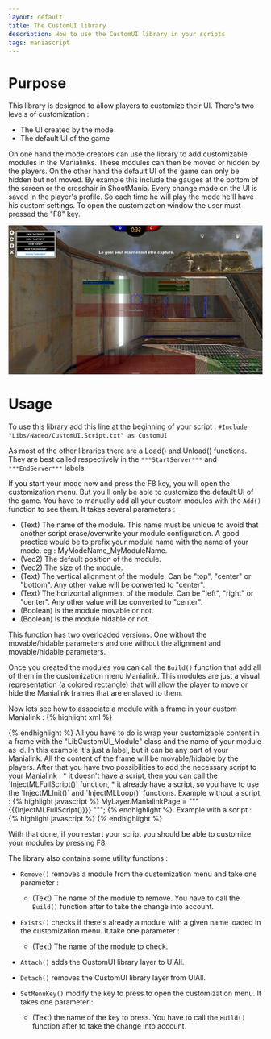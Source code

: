 ```yaml
---
layout: default
title: The CustomUI library
description: How to use the CustomUI library in your scripts
tags: maniascript
---
```


# Purpose
This library is designed to allow players to customize their UI. There's two levels of customization :

* The UI created by the mode
* The default UI of the game

On one hand the mode creators can use the library to add customizable modules in the Manialinks. These modules can then be moved or hidden by the players.
On the other hand the default UI of the game can only be hidden but not moved. By example this include the gauges at the bottom of the screen or the crosshair in ShootMania.
Every change made on the UI is saved in the player's profile. So each time he will play the mode he'll have his custom settings.
To open the customization window the user must pressed the "F8" key.

![Example of the library on Elite](./img/lib-customui-example.jpg)

# Usage
To use this library add this line at the beginning of your script :
`#Include "Libs/Nadeo/CustomUI.Script.txt" as CustomUI`

As most of the other libraries there are a Load() and Unload() functions. They are best called respectively in the `***StartServer***` and `***EndServer***` labels.

If you start your mode now and press the F8 key, you will open the customization menu. But you'll only be able to customize the default UI of the game. You have to manually add all your custom modules with the `Add()` function to see them. It takes several parameters :

* (Text) The name of the module. This name must be unique to avoid that another script erase/overwrite your module configuration. A good practice would be to prefix your module name with the name of your mode. eg : MyModeName_MyModuleName.
* (Vec2) The default position of the module.
* (Vec2) The size of the module.
* (Text) The vertical alignment of the module. Can be "top", "center" or "bottom". Any other value will be converted to "center".
* (Text) The horizontal alignment of the module. Can be "left", "right" or "center". Any other value will be converted to "center".
* (Boolean) Is the module movable or not.
* (Boolean) Is the module hidable or not.

This function has two overloaded versions. One without the movable/hidable parameters and one without the alignment and movable/hidable parameters.

Once you created the modules you can call the `Build()` function that add all of them in the customization menu Manialink. This modules are just a visual representation (a colored rectangle) that will allow the player to move or hide the Manialink frames that are enslaved to them.

Now lets see how to associate a module with a frame in your custom Manialink :
{% highlight xml %}
<frame class="LibCustomUI_Module" id="MyModeName_Example">
  <label text="Im customizable!" scale="3" />
</frame>
{% endhighlight %}
All you have to do is wrap your customizable content in a frame with the "LibCustomUI_Module" class and the name of your module as id. In this example it's just a label, but it can be any part of your Manialink. All the content of the frame will be movable/hidable by the players. After that you have two possibilities to add the necessary script to your Manialink :
  * it doesn't have a script, then you can call the `InjectMLFullScript()` function,
  * it already have a script, so you have to use the `InjectMLInit()` and `InjectMLLoop()` functions.
Example without a script :
{% highlight javascript %}
MyLayer.ManialinkPage = """
<frame class="LibCustomUI_Module" id="MyModeName_Example">
  <label text="Im customizable!" scale="3" />
</frame>
{{{InjectMLFullScript()}}}
""";
{% endhighlight %}.
Example with a script :
{% highlight javascript %}
<frame class="LibCustomUI_Module" id="MyModeName_Example">
  <label text="Im customizable!" scale="3" />
</frame>
<script><!--
main() {
  {{{InjectMLInit()}}}

  while (True) {
    yield;
    if (!PageIsVisible || InputPlayer == Null) continue;

    {{{InjectMLLoop()}}}
  }
}
--></script>
{% endhighlight %}

With that done, if you restart your script you should be able to customize your modules by pressing F8.

The library also contains some utility functions :

* `Remove()` removes a module from the customization menu and take one parameter :
  * (Text) The name of the module to remove.
You have to call the `Build()` function after to take the change into account.

* `Exists()` checks if there's already a module with a given name loaded in the customization menu. It take one parameter :
  * (Text) The name of the module to check.

* `Attach()` adds the CustomUI library layer to UIAll.
* `Detach()` removes the CustomUI library layer from UIAll.

* `SetMenuKey()` modify the key to press to open the customization menu. It takes one parameter :
  * (Text) the name of the key to press.
You have to call the `Build()` function after to take the change into account.
